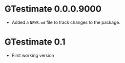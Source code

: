 # GTestimate 0.0.0.9000

* Added a `NEWS.md` file to track changes to the package.

# GTestimate 0.1

* First working version
